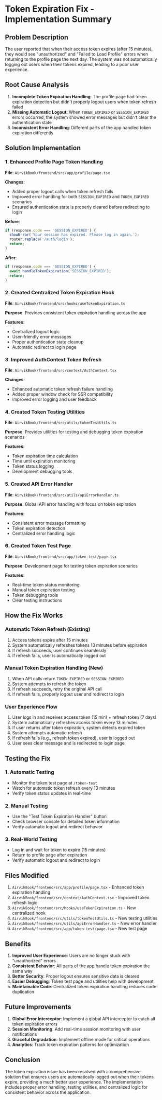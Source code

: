 # Token Expiration Fix - Implementation Summary

## Problem Description

The user reported that when their access token expires (after 15 minutes), they would see "unauthorized" and "Failed to Load Profile" errors when returning to the profile page the next day. The system was not automatically logging out users when their tokens expired, leading to a poor user experience.

## Root Cause Analysis

1. **Incomplete Token Expiration Handling**: The profile page had token expiration detection but didn't properly logout users when token refresh failed
2. **Missing Automatic Logout**: When `TOKEN_EXPIRED` or `SESSION_EXPIRED` errors occurred, the system showed error messages but didn't clear the authentication state
3. **Inconsistent Error Handling**: Different parts of the app handled token expiration differently

## Solution Implementation

### 1. Enhanced Profile Page Token Handling

**File**: `AirvikBook/frontend/src/app/profile/page.tsx`

**Changes**:
- Added proper logout calls when token refresh fails
- Improved error handling for both `SESSION_EXPIRED` and `TOKEN_EXPIRED` scenarios
- Ensured authentication state is properly cleared before redirecting to login

**Before**:
```typescript
if (response.code === 'SESSION_EXPIRED') {
  showError('Your session has expired. Please log in again.');
  router.replace('/auth/login');
  return;
}
```

**After**:
```typescript
if (response.code === 'SESSION_EXPIRED') {
  await handleTokenExpiration('SESSION_EXPIRED');
  return;
}
```

### 2. Created Centralized Token Expiration Hook

**File**: `AirvikBook/frontend/src/hooks/useTokenExpiration.ts`

**Purpose**: Provides consistent token expiration handling across the app

**Features**:
- Centralized logout logic
- User-friendly error messages
- Proper authentication state cleanup
- Automatic redirect to login page

### 3. Improved AuthContext Token Refresh

**File**: `AirvikBook/frontend/src/context/AuthContext.tsx`

**Changes**:
- Enhanced automatic token refresh failure handling
- Added proper window check for SSR compatibility
- Improved error logging and user feedback

### 4. Created Token Testing Utilities

**File**: `AirvikBook/frontend/src/utils/tokenTestUtils.ts`

**Purpose**: Provides utilities for testing and debugging token expiration scenarios

**Features**:
- Token expiration time calculation
- Time until expiration monitoring
- Token status logging
- Development debugging tools

### 5. Created API Error Handler

**File**: `AirvikBook/frontend/src/utils/apiErrorHandler.ts`

**Purpose**: Global API error handling with focus on token expiration

**Features**:
- Consistent error message formatting
- Token expiration detection
- Centralized error handling logic

### 6. Created Token Test Page

**File**: `AirvikBook/frontend/src/app/token-test/page.tsx`

**Purpose**: Development page for testing token expiration scenarios

**Features**:
- Real-time token status monitoring
- Manual token expiration testing
- Token debugging tools
- Clear testing instructions

## How the Fix Works

### Automatic Token Refresh (Existing)
1. Access tokens expire after 15 minutes
2. System automatically refreshes tokens 13 minutes before expiration
3. If refresh succeeds, user continues seamlessly
4. If refresh fails, user is automatically logged out

### Manual Token Expiration Handling (New)
1. When API calls return `TOKEN_EXPIRED` or `SESSION_EXPIRED`
2. System attempts to refresh the token
3. If refresh succeeds, retry the original API call
4. If refresh fails, properly logout user and redirect to login

### User Experience Flow
1. User logs in and receives access token (15 min) + refresh token (7 days)
2. System automatically refreshes access token every 13 minutes
3. If user returns after token expiration, system detects expired token
4. System attempts automatic refresh
5. If refresh fails (e.g., refresh token expired), user is logged out
6. User sees clear message and is redirected to login page

## Testing the Fix

### 1. Automatic Testing
- Monitor the token test page at `/token-test`
- Watch for automatic token refresh every 13 minutes
- Verify token status updates in real-time

### 2. Manual Testing
- Use the "Test Token Expiration Handler" button
- Check browser console for detailed token information
- Verify automatic logout and redirect behavior

### 3. Real-World Testing
- Log in and wait for token to expire (15 minutes)
- Return to profile page after expiration
- Verify automatic logout and redirect to login

## Files Modified

1. `AirvikBook/frontend/src/app/profile/page.tsx` - Enhanced token expiration handling
2. `AirvikBook/frontend/src/context/AuthContext.tsx` - Improved token refresh logic
3. `AirvikBook/frontend/src/hooks/useTokenExpiration.ts` - New centralized hook
4. `AirvikBook/frontend/src/utils/tokenTestUtils.ts` - New testing utilities
5. `AirvikBook/frontend/src/utils/apiErrorHandler.ts` - New error handler
6. `AirvikBook/frontend/src/app/token-test/page.tsx` - New test page

## Benefits

1. **Improved User Experience**: Users are no longer stuck with "unauthorized" errors
2. **Consistent Behavior**: All parts of the app handle token expiration the same way
3. **Better Security**: Proper logout ensures sensitive data is cleared
4. **Easier Debugging**: Token test page and utilities help with development
5. **Maintainable Code**: Centralized token expiration handling reduces code duplication

## Future Improvements

1. **Global Error Interceptor**: Implement a global API interceptor to catch all token expiration errors
2. **Session Monitoring**: Add real-time session monitoring with user notifications
3. **Graceful Degradation**: Implement offline mode for critical operations
4. **Analytics**: Track token expiration patterns for optimization

## Conclusion

The token expiration issue has been resolved with a comprehensive solution that ensures users are automatically logged out when their tokens expire, providing a much better user experience. The implementation includes proper error handling, testing utilities, and centralized logic for consistent behavior across the application.
